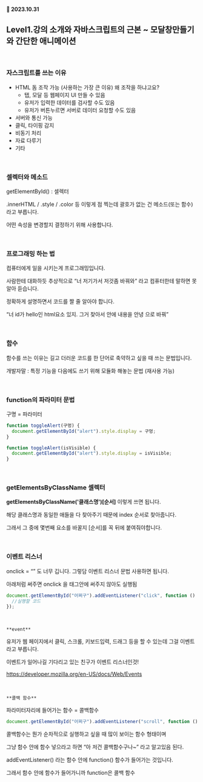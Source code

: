 #### 📅 2023.10.31

## Level1.강의 소개와 자바스크립트의 근본 ~ 모달창만들기와 간단한 애니메이션

<br>

### 자스크립트를 쓰는 이유

- HTML 돔 조작 가능 (사용하는 가장 큰 이유)
  왜 조작을 하냐고요?
  - 탭, 모달 등 웹페이지 UI 만들 수 있음
  - 유저가 입력한 데이터를 검사할 수도 있음
  - 유저가 버튼누르면 서버로 데이터 요청할 수도 있음
- 서버와 통신 가능
- 클릭, 타이핑 감지
- 비동기 처리
- 자료 다루기
- 기타

<br>

### 셀렉터와 메소드

getElementById() : 셀렉터

.innerHTML / .style / .color 등 이렇게 점 찍는데 괄호가 없는 건 메소드(또는 함수)라고 부릅니다.

어떤 속성을 변경할지 결정하기 위해 사용합니다.

<br>

### 프로그래밍 하는 법

컴퓨터에게 일을 시키는게 프로그래밍입니다.

사람한테 대화하듯 추상적으로 “너 저기가서 저것좀 바꿔와” 라고 컴퓨터한테 말하면 못알아 듣습니다.

정확하게 설명하면서 코드를 짤 줄 알아야 합니다.

“너 id가 hello인 html요소 있지. 그거 찾아서 안에 내용을 안녕 으로 바꿔”

<br>

### 함수

함수를 쓰는 이유는 길고 더러운 코드를 한 단어로 축약하고 싶을 때 쓰는 문법입니다.

개발자말 : 특정 기능을 다음에도 쓰기 위해 모듈화 해놓는 문법 (재사용 가능)

<br>

### function의 파라미터 문법

구명 = 파라미터

```jsx
function toggleAlert(구멍) {
  document.getElementById("alert").style.display = 구멍;
}

function toggleAlert(isVisible) {
  document.getElementById("alert").style.display = isVisible;
}
```

<br>

### **getElementsByClassName 셀렉터**

**getElementsByClassName('클래스명')[순서]** 이렇게 쓰면 됩니다.

해당 클래스명과 동일한 애들을 다 찾아주기 때문에 index 순서로 찾아줍니다.

그래서 그 중에 몇번째 요소를 바꿀지 [순서]를 꼭 뒤에 붙여줘야합니다.

<br>

### 이벤트 리스너

onclick = “” 도 너무 깁니다. 그렇담 이벤트 리스너 문법 사용하면 됩니다.

아래처럼 써주면 onclick 을 태그안에 써주지 않아도 실행됨

```jsx
document.getElementById("어쩌구").addEventListener("click", function () {
  //실행할 코드
});
```

<br>

`**event**`

유저가 웹 페이지에서 클릭, 스크롤, 키보드입력, 드래그 등을 할 수 있는데 그걸 이벤트라고 부릅니다.

이벤트가 일어나길 기다리고 있는 친구가 이벤트 리스너인것!

https://developer.mozilla.org/en-US/docs/Web/Events

<br>

`**콜백 함수**`

파라미터자리에 들어가는 함수 = 콜백함수

```jsx
document.getElementById("어쩌구").addEventListener("scroll", function () {});
```

콜백함수는 뭔가 순차적으로 실행하고 싶을 때 많이 보이는 함수 형태이며

그냥 함수 안에 함수 넣으라고 하면 “아 저건 콜백함수구나~” 라고 알고있음 된다.

addEventListener() 라는 함수 안에 function() 함수가 들어가는 것입니다.

그래서 함수 안에 함수가 들어가니까 function은 콜백 함수
